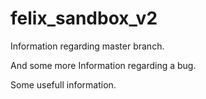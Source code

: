 # felix_sandbox_v2

Information regarding master branch.

And some more Information regarding a bug.

Some usefull information.

